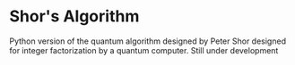 # Shor's Algorithm

Python version of the quantum algorithm designed by Peter Shor designed for integer factorization by a quantum computer. Still under development

